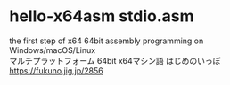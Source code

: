 # hello-x64asm stdio.asm
the first step of x64 64bit assembly programming on Windows/macOS/Linux  
マルチプラットフォーム 64bit x64マシン語 はじめのいっぽ   
https://fukuno.jig.jp/2856  
